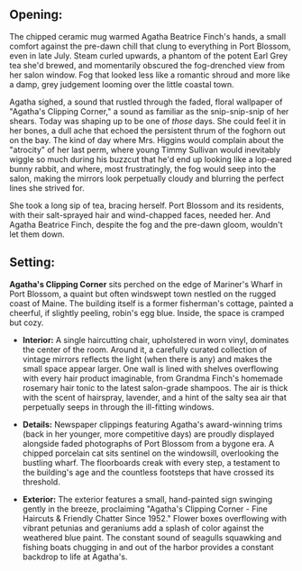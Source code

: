 ## Opening:

The chipped ceramic mug warmed Agatha Beatrice Finch's hands, a small comfort against the pre-dawn chill that clung to everything in Port Blossom, even in late July. Steam curled upwards, a phantom of the potent Earl Grey tea she'd brewed, and momentarily obscured the fog-drenched view from her salon window. Fog that looked less like a romantic shroud and more like a damp, grey judgement looming over the little coastal town.

Agatha sighed, a sound that rustled through the faded, floral wallpaper of "Agatha's Clipping Corner," a sound as familiar as the snip-snip-snip of her shears. Today was shaping up to be one of *those* days. She could feel it in her bones, a dull ache that echoed the persistent thrum of the foghorn out on the bay. The kind of day where Mrs. Higgins would complain about the "atrocity" of her last perm, where young Timmy Sullivan would inevitably wiggle so much during his buzzcut that he'd end up looking like a lop-eared bunny rabbit, and where, most frustratingly, the fog would seep into the salon, making the mirrors look perpetually cloudy and blurring the perfect lines she strived for.

She took a long sip of tea, bracing herself. Port Blossom and its residents, with their salt-sprayed hair and wind-chapped faces, needed her. And Agatha Beatrice Finch, despite the fog and the pre-dawn gloom, wouldn't let them down.
## Setting:

**Agatha's Clipping Corner** sits perched on the edge of Mariner's Wharf in Port Blossom, a quaint but often windswept town nestled on the rugged coast of Maine. The building itself is a former fisherman's cottage, painted a cheerful, if slightly peeling, robin's egg blue. Inside, the space is cramped but cozy.

*   **Interior:** A single haircutting chair, upholstered in worn vinyl, dominates the center of the room. Around it, a carefully curated collection of vintage mirrors reflects the light (when there is any) and makes the small space appear larger. One wall is lined with shelves overflowing with every hair product imaginable, from Grandma Finch's homemade rosemary hair tonic to the latest salon-grade shampoos. The air is thick with the scent of hairspray, lavender, and a hint of the salty sea air that perpetually seeps in through the ill-fitting windows.

*   **Details:** Newspaper clippings featuring Agatha's award-winning trims (back in her younger, more competitive days) are proudly displayed alongside faded photographs of Port Blossom from a bygone era. A chipped porcelain cat sits sentinel on the windowsill, overlooking the bustling wharf. The floorboards creak with every step, a testament to the building's age and the countless footsteps that have crossed its threshold.

*   **Exterior:** The exterior features a small, hand-painted sign swinging gently in the breeze, proclaiming "Agatha's Clipping Corner - Fine Haircuts & Friendly Chatter Since 1952." Flower boxes overflowing with vibrant petunias and geraniums add a splash of color against the weathered blue paint. The constant sound of seagulls squawking and fishing boats chugging in and out of the harbor provides a constant backdrop to life at Agatha's.
